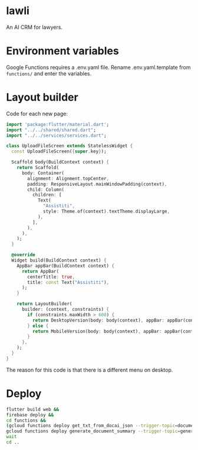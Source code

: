 # lawli

An AI CRM for lawyers.

# Environment variables

Google Functions requires a .env.yaml file. Rename .env.yaml.template from `functions/` and enter the variables.

# Layout builder

Code for each new page:

```dart
import 'package:flutter/material.dart';
import "../../shared/shared.dart";
import "../../services/services.dart";

class UploadFileScreen extends StatelessWidget {
  const UploadFileScreen({super.key});

  Scaffold body(BuildContext context) {
    return Scaffold(
      body: Container(
        alignment: Alignment.topCenter,
        padding: ResponsiveLayout.mainWindowPadding(context),
        child: Column(
          children: [
            Text(
              "Assistiti",
              style: Theme.of(context).textTheme.displayLarge,
            ),
          ],
        ),
      ),
    );
  }

  @override
  Widget build(BuildContext context) {
    AppBar appBar(BuildContext context) {
      return AppBar(
        centerTitle: true,
        title: const Text("Assistiti"),
      );
    }

    return LayoutBuilder(
      builder: (context, constraints) {
        if (constraints.maxWidth > 600) {
          return DesktopVersion(body: body(context), appBar: appBar(context));
        } else {
          return MobileVersion(body: body(context), appBar: appBar(context));
        }
      },
    );
  }
}
```

The reason for this code is that there is a different menu on desktop.

# Deploy

```bash
flutter build web &&
firebase deploy &&
cd functions &&
(gcloud functions deploy get_txt_from_docai_json --trigger-topic=documentai_pdf_new_doc --env-vars-file .env.yaml --gen2 --runtime=python311 --entry-point=get_txt_from_docai_json --region=europe-west3 & 
gcloud functions deploy generate_document_summary --trigger-topic=generate_document_summary --env-vars-file .env.yaml --gen2 --runtime=python311 --entry-point=generate_document_summary --region=europe-west3 &)
wait
cd ..
```